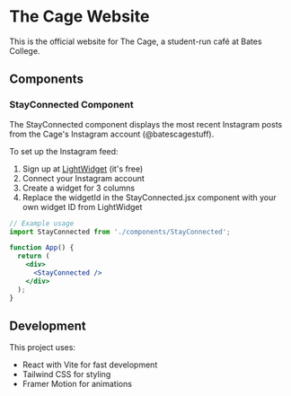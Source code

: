 # The Cage Website

This is the official website for The Cage, a student-run café at Bates College.

## Components

### StayConnected Component

The StayConnected component displays the most recent Instagram posts from the Cage's Instagram account (@batescagestuff). 

To set up the Instagram feed:

1. Sign up at [LightWidget](https://lightwidget.com/) (it's free)
2. Connect your Instagram account
3. Create a widget for 3 columns
4. Replace the widgetId in the StayConnected.jsx component with your own widget ID from LightWidget

```jsx
// Example usage
import StayConnected from './components/StayConnected';

function App() {
  return (
    <div>
      <StayConnected />
    </div>
  );
}
```

## Development

This project uses:
- React with Vite for fast development
- Tailwind CSS for styling
- Framer Motion for animations
